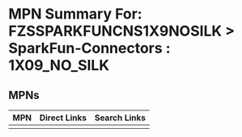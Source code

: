 



# MPN Summary For: FZSSPARKFUNCNS1X9NOSILK > SparkFun-Connectors : 1X09_NO_SILK

## MPNs
  

|MPN|Direct Links|Search Links|
| :--- | :--- | :--- |
||||
